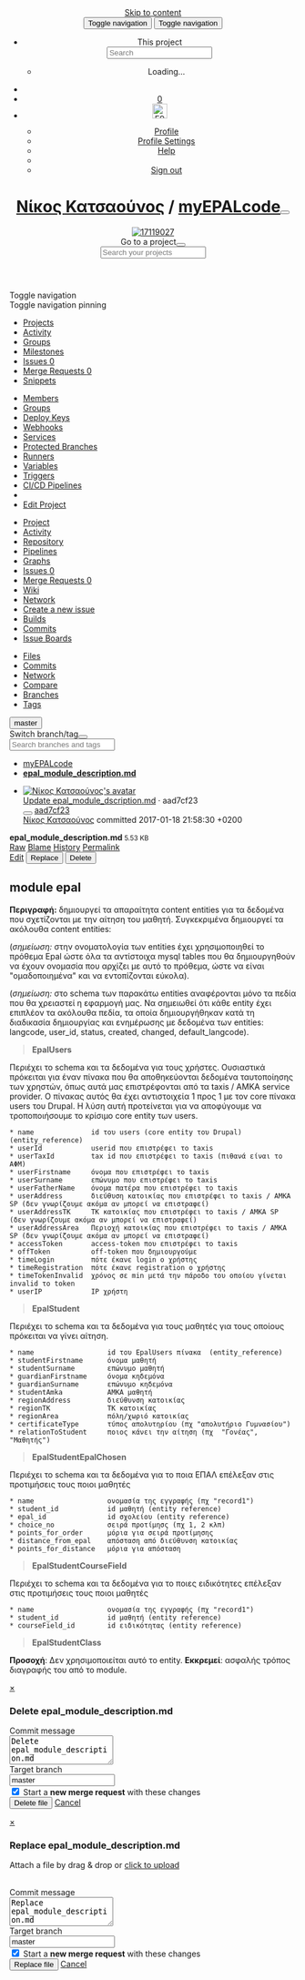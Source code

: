 <!DOCTYPE html>
<html class="" lang="en">
<head prefix="og: http://ogp.me/ns#">
<meta charset="utf-8">
<meta content="IE=edge" http-equiv="X-UA-Compatible">
<meta content="object" property="og:type">
<meta content="GitLab" property="og:site_name">
<meta content="epal_module_description.md · master · Νίκος Κατσαούνος / myEPALcode" property="og:title">
<meta content="OpenSource Software Repository of Greek Ministry of Education,Research and Religious Affairs / ΥΠ.Π.Ε.Θ." property="og:description">
<meta content="https://git.minedu.gov.gr/assets/gitlab_logo-7ae504fe4f68fdebb3c2034e36621930cd36ea87924c11ff65dbcb8ed50dca58.png" property="og:image">
<meta content="https://git.minedu.gov.gr/nkatsaounos/myEPALcode/blob/master/epal_module_description.md" property="og:url">
<meta content="summary" property="twitter:card">
<meta content="epal_module_description.md · master · Νίκος Κατσαούνος / myEPALcode" property="twitter:title">
<meta content="OpenSource Software Repository of Greek Ministry of Education,Research and Religious Affairs / ΥΠ.Π.Ε.Θ." property="twitter:description">
<meta content="https://git.minedu.gov.gr/assets/gitlab_logo-7ae504fe4f68fdebb3c2034e36621930cd36ea87924c11ff65dbcb8ed50dca58.png" property="twitter:image">

<title>epal_module_description.md · master · Νίκος Κατσαούνος / myEPALcode · GitLab</title>
<meta content="OpenSource Software Repository of Greek Ministry of Education,Research and Religious Affairs / ΥΠ.Π.Ε.Θ." name="description">
<link rel="shortcut icon" type="image/x-icon" href="/assets/favicon-075eba76312e8421991a0c1f89a89ee81678bcde72319dd3e8047e2a47cd3a42.ico" />
<link rel="stylesheet" media="all" href="/assets/application-b82c159e67a3d15c3f67bf6b7968181447bd0473e3acdf3b874759239ab1296b.css" />
<link rel="stylesheet" media="print" href="/assets/print-9c3a1eb4a2f45c9f3d7dd4de03f14c2e6b921e757168b595d7f161bbc320fc05.css" />
<script src="/assets/application-b6e6a0ec5d9fa435390d9f3cd075c95e666cffbe02f641b8b7cdcd9f3c168ed3.js"></script>
<meta name="csrf-param" content="authenticity_token" />
<meta name="csrf-token" content="JKf1gZ5DEkjEGTMwUh1rI2nsTE4H058pGF90eQFVHF9Edcp7gsmT1iq3OkSUHFBe647+FPV6zBt+wiIRQp6CcA==" />
<meta content="origin-when-cross-origin" name="referrer">
<meta content="width=device-width, initial-scale=1, maximum-scale=1" name="viewport">
<meta content="#474D57" name="theme-color">
<link rel="apple-touch-icon" type="image/x-icon" href="/assets/touch-icon-iphone-5a9cee0e8a51212e70b90c87c12f382c428870c0ff67d1eb034d884b78d2dae7.png" />
<link rel="apple-touch-icon" type="image/x-icon" href="/assets/touch-icon-ipad-a6eec6aeb9da138e507593b464fdac213047e49d3093fc30e90d9a995df83ba3.png" sizes="76x76" />
<link rel="apple-touch-icon" type="image/x-icon" href="/assets/touch-icon-iphone-retina-72e2aadf86513a56e050e7f0f2355deaa19cc17ed97bbe5147847f2748e5a3e3.png" sizes="120x120" />
<link rel="apple-touch-icon" type="image/x-icon" href="/assets/touch-icon-ipad-retina-8ebe416f5313483d9c1bc772b5bbe03ecad52a54eba443e5215a22caed2a16a2.png" sizes="152x152" />
<link color="rgb(226, 67, 41)" href="/assets/logo-d36b5212042cebc89b96df4bf6ac24e43db316143e89926c0db839ff694d2de4.svg" rel="mask-icon">
<meta content="/assets/msapplication-tile-1196ec67452f618d39cdd85e2e3a542f76574c071051ae7effbfde01710eb17d.png" name="msapplication-TileImage">
<meta content="#30353E" name="msapplication-TileColor">




</head>

<body class="ui_charcoal" data-group="" data-page="projects:blob:show" data-project="myEPALcode">
<script>
//<![CDATA[
window.gon={};gon.api_version="v3";gon.default_avatar_url="https:\/\/git.minedu.gov.gr\/assets\/no_avatar-849f9c04a3a0d0cea2424ae97b27447dc64a7dbfae83c036c45b403392f0e8ba.png";gon.max_file_size=10;gon.relative_url_root="";gon.shortcuts_path="\/help\/shortcuts";gon.user_color_scheme="white";gon.award_menu_url="\/emojis";gon.katex_css_url="\/assets\/katex-e46cafe9c3fa73920a7c2c063ee8bb0613e0cf85fd96a3aea25f8419c4bfcfba.css";gon.katex_js_url="\/assets\/katex-04bcf56379fcda0ee7c7a63f71d0fc15ffd2e014d017cd9d51fd6554dfccf40a.js";gon.current_user_id=10;
//]]>
</script>
<script>
  window.project_uploads_path = "/nkatsaounos/myEPALcode/uploads";
  window.preview_markdown_path = "/nkatsaounos/myEPALcode/preview_markdown";
</script>

<header class="navbar navbar-fixed-top navbar-gitlab with-horizontal-nav">
<a class="sr-only gl-accessibility" href="#content-body" tabindex="1">Skip to content</a>
<div class="container-fluid">
<div class="header-content">
<button aria-label="Toggle global navigation" class="side-nav-toggle" type="button">
<span class="sr-only">Toggle navigation</span>
<i class="fa fa-bars"></i>
</button>
<button class="navbar-toggle" type="button">
<span class="sr-only">Toggle navigation</span>
<i class="fa fa-ellipsis-v"></i>
</button>
<div class="navbar-collapse collapse">
<ul class="nav navbar-nav">
<li class="hidden-sm hidden-xs">
<div class="has-location-badge search search-form">
<form class="navbar-form" action="/search" accept-charset="UTF-8" method="get"><input name="utf8" type="hidden" value="&#x2713;" /><div class="search-input-container">
<div class="location-badge">This project</div>
<div class="search-input-wrap">
<div class="dropdown" data-url="/search/autocomplete">
<input type="search" name="search" id="search" placeholder="Search" class="search-input dropdown-menu-toggle no-outline js-search-dashboard-options" spellcheck="false" tabindex="1" autocomplete="off" data-toggle="dropdown" data-issues-path="https://git.minedu.gov.gr/dashboard/issues" data-mr-path="https://git.minedu.gov.gr/dashboard/merge_requests" />
<div class="dropdown-menu dropdown-select">
<div class="dropdown-content"><ul>
<li>
<a class="is-focused dropdown-menu-empty-link">
Loading...
</a>
</li>
</ul>
</div><div class="dropdown-loading"><i class="fa fa-spinner fa-spin"></i></div>
</div>
<i class="search-icon"></i>
<i class="clear-icon js-clear-input"></i>
</div>
</div>
</div>
<input type="hidden" name="group_id" id="group_id" class="js-search-group-options" />
<input type="hidden" name="project_id" id="search_project_id" value="80" class="js-search-project-options" data-project-path="myEPALcode" data-name="myEPALcode" data-issues-path="/nkatsaounos/myEPALcode/issues" data-mr-path="/nkatsaounos/myEPALcode/merge_requests" />
<input type="hidden" name="search_code" id="search_code" value="true" />
<input type="hidden" name="repository_ref" id="repository_ref" value="master" />

<div class="search-autocomplete-opts hide" data-autocomplete-path="/search/autocomplete" data-autocomplete-project-id="80" data-autocomplete-project-ref="master"></div>
</form></div>

</li>
<li class="visible-sm visible-xs">
<a title="Search" aria-label="Search" data-toggle="tooltip" data-placement="bottom" data-container="body" href="/search"><i class="fa fa-search"></i>
</a></li>
<li>
<a title="Todos" aria-label="Todos" data-toggle="tooltip" data-placement="bottom" data-container="body" href="/dashboard/todos"><i class="fa fa-bell fa-fw"></i>
<span class="badge hidden todos-pending-count">
0
</span>
</a></li>
<li class="header-user dropdown">
<a class="header-user-dropdown-toggle" data-toggle="dropdown" href="/nkatsaounos"><img width="26" height="26" class="header-user-avatar" src="https://secure.gravatar.com/avatar/e90a5963b02be2449baef05ddf5554cb?s=52&amp;d=identicon" alt="E90a5963b02be2449baef05ddf5554cb?s=52&amp;d=identicon" />
<i class="fa fa-caret-down"></i>
</a><div class="dropdown-menu-nav dropdown-menu-align-right">
<ul>
<li>
<a class="profile-link" aria-label="Profile" data-user="nkatsaounos" href="/nkatsaounos">Profile</a>
</li>
<li>
<a aria-label="Profile Settings" href="/profile">Profile Settings</a>
</li>
<li>
<a aria-label="Help" href="/help">Help</a>
</li>
<li class="divider"></li>
<li>
<a class="sign-out-link" aria-label="Sign out" rel="nofollow" data-method="delete" href="/users/sign_out">Sign out</a>
</li>
</ul>
</div>
</li>
</ul>
</div>
<h1 class="title"><a href="/nkatsaounos">Νίκος Κατσαούνος</a> / <a class="project-item-select-holder" href="/nkatsaounos/myEPALcode">myEPALcode</a><button name="button" type="button" class="dropdown-toggle-caret js-projects-dropdown-toggle" aria-label="Toggle switch project dropdown" data-target=".js-dropdown-menu-projects" data-toggle="dropdown"><i class="fa fa-chevron-down"></i></button></h1>
<div class="header-logo">
<a class="home" title="Dashboard" id="logo" href="/"><img src="/uploads/appearance/header_logo/1/17119027.png" alt="17119027" />
</a></div>
<div class="js-dropdown-menu-projects">
<div class="dropdown-menu dropdown-select dropdown-menu-projects">
<div class="dropdown-title"><span>Go to a project</span><button class="dropdown-title-button dropdown-menu-close" aria-label="Close" type="button"><i class="fa fa-times dropdown-menu-close-icon"></i></button></div>
<div class="dropdown-input"><input type="search" id="" class="dropdown-input-field" placeholder="Search your projects" autocomplete="off" /><i class="fa fa-search dropdown-input-search"></i><i role="button" class="fa fa-times dropdown-input-clear js-dropdown-input-clear"></i></div>
<div class="dropdown-content"></div>
<div class="dropdown-loading"><i class="fa fa-spinner fa-spin"></i></div>
</div>
</div>

</div>
</div>
</header>

<script>
  var findFileURL = "/nkatsaounos/myEPALcode/find_file/master";
</script>

<div class="page-with-sidebar">
<div class="sidebar-wrapper nicescroll">
<div class="sidebar-action-buttons">
<div class="nav-header-btn toggle-nav-collapse" title="Open/Close">
<span class="sr-only">Toggle navigation</span>
<i class="fa fa-bars"></i>
</div>
<div class="nav-header-btn pin-nav-btn has-tooltip  js-nav-pin" data-container="body" data-placement="right" title="Pin Navigation">
<span class="sr-only">Toggle navigation pinning</span>
<i class="fa fa-fw fa-thumb-tack"></i>
</div>
</div>
<div class="nav-sidebar">
<ul class="nav">
<li class="active home"><a title="Projects" class="dashboard-shortcuts-projects" href="/dashboard/projects"><span>
Projects
</span>
</a></li><li class=""><a class="dashboard-shortcuts-activity" title="Activity" href="/dashboard/activity"><span>
Activity
</span>
</a></li><li class=""><a title="Groups" href="/dashboard/groups"><span>
Groups
</span>
</a></li><li class=""><a title="Milestones" href="/dashboard/milestones"><span>
Milestones
</span>
</a></li><li class=""><a title="Issues" class="dashboard-shortcuts-issues" href="/dashboard/issues?assignee_id=10"><span>
Issues
<span class="count">0</span>
</span>
</a></li><li class=""><a title="Merge Requests" class="dashboard-shortcuts-merge_requests" href="/dashboard/merge_requests?assignee_id=10"><span>
Merge Requests
<span class="count">0</span>
</span>
</a></li><li class=""><a title="Snippets" href="/dashboard/snippets"><span>
Snippets
</span>
</a></li></ul>
</div>

</div>
<div class="layout-nav">
<div class="container-fluid">
<div class="controls">
<div class="dropdown project-settings-dropdown">
<a class="dropdown-new btn btn-default" data-toggle="dropdown" href="#" id="project-settings-button">
<i class="fa fa-cog"></i>
<i class="fa fa-caret-down"></i>
</a>
<ul class="dropdown-menu dropdown-menu-align-right">
<li class=""><a title="Members" class="team-tab tab" href="/nkatsaounos/myEPALcode/project_members"><span>
Members
</span>
</a></li><li class=""><a title="Groups" href="/nkatsaounos/myEPALcode/group_links"><span>
Groups
</span>
</a></li><li class=""><a title="Deploy Keys" href="/nkatsaounos/myEPALcode/deploy_keys"><span>
Deploy Keys
</span>
</a></li><li class=""><a title="Webhooks" href="/nkatsaounos/myEPALcode/hooks"><span>
Webhooks
</span>
</a></li><li class=""><a title="Services" href="/nkatsaounos/myEPALcode/services"><span>
Services
</span>
</a></li><li class=""><a title="Protected Branches" href="/nkatsaounos/myEPALcode/protected_branches"><span>
Protected Branches
</span>
</a></li><li class=""><a title="Runners" href="/nkatsaounos/myEPALcode/runners"><span>
Runners
</span>
</a></li><li class=""><a title="Variables" href="/nkatsaounos/myEPALcode/variables"><span>
Variables
</span>
</a></li><li class=""><a title="Triggers" href="/nkatsaounos/myEPALcode/triggers"><span>
Triggers
</span>
</a></li><li class=""><a title="CI/CD Pipelines" href="/nkatsaounos/myEPALcode/pipelines/settings"><span>
CI/CD Pipelines
</span>
</a></li>
<li class="divider"></li>
<li>
<a href="/nkatsaounos/myEPALcode/edit">Edit Project
</a></li>
</ul>
</div>
</div>
<div class="nav-control scrolling-tabs-container">
<div class="fade-left">
<i class="fa fa-angle-left"></i>
</div>
<div class="fade-right">
<i class="fa fa-angle-right"></i>
</div>
<ul class="nav-links scrolling-tabs">
<li class="home"><a title="Project" class="shortcuts-project" href="/nkatsaounos/myEPALcode"><span>
Project
</span>
</a></li><li class=""><a title="Activity" class="shortcuts-project-activity" href="/nkatsaounos/myEPALcode/activity"><span>
Activity
</span>
</a></li><li class="active"><a title="Repository" class="shortcuts-tree" href="/nkatsaounos/myEPALcode/tree/master"><span>
Repository
</span>
</a></li><li class=""><a title="Pipelines" class="shortcuts-pipelines" href="/nkatsaounos/myEPALcode/pipelines"><span>
Pipelines
</span>
</a></li><li class=""><a title="Graphs" class="shortcuts-graphs" href="/nkatsaounos/myEPALcode/graphs/master"><span>
Graphs
</span>
</a></li><li class=""><a title="Issues" class="shortcuts-issues" href="/nkatsaounos/myEPALcode/issues"><span>
Issues
<span class="badge count issue_counter">0</span>
</span>
</a></li><li class=""><a title="Merge Requests" class="shortcuts-merge_requests" href="/nkatsaounos/myEPALcode/merge_requests"><span>
Merge Requests
<span class="badge count merge_counter">0</span>
</span>
</a></li><li class=""><a title="Wiki" class="shortcuts-wiki" href="/nkatsaounos/myEPALcode/wikis/home"><span>
Wiki
</span>
</a></li><li class="hidden">
<a title="Network" class="shortcuts-network" href="/nkatsaounos/myEPALcode/network/master">Network
</a></li>
<li class="hidden">
<a class="shortcuts-new-issue" href="/nkatsaounos/myEPALcode/issues/new">Create a new issue
</a></li>
<li class="hidden">
<a title="Builds" class="shortcuts-builds" href="/nkatsaounos/myEPALcode/builds">Builds
</a></li>
<li class="hidden">
<a title="Commits" class="shortcuts-commits" href="/nkatsaounos/myEPALcode/commits/master">Commits
</a></li>
<li class="hidden">
<a title="Issue Boards" class="shortcuts-issue-boards" href="/nkatsaounos/myEPALcode/boards">Issue Boards</a>
</li>
</ul>
</div>

</div>
</div>
<div class="content-wrapper page-with-layout-nav">
<div class="scrolling-tabs-container sub-nav-scroll">
<div class="fade-left">
<i class="fa fa-angle-left"></i>
</div>
<div class="fade-right">
<i class="fa fa-angle-right"></i>
</div>

<div class="nav-links sub-nav scrolling-tabs">
<ul class="container-fluid container-limited">
<li class="active"><a href="/nkatsaounos/myEPALcode/tree/master">Files
</a></li><li class=""><a href="/nkatsaounos/myEPALcode/commits/master">Commits
</a></li><li class=""><a href="/nkatsaounos/myEPALcode/network/master">Network
</a></li><li class=""><a href="/nkatsaounos/myEPALcode/compare?from=master&amp;to=master">Compare
</a></li><li class=""><a href="/nkatsaounos/myEPALcode/branches">Branches
</a></li><li class=""><a href="/nkatsaounos/myEPALcode/tags">Tags
</a></li></ul>
</div>
</div>

<div class="alert-wrapper">


<div class="flash-container flash-container-page">
</div>


</div>
<div class=" ">
<div class="content" id="content-body">

<div class="container-fluid container-limited">

<div class="tree-holder" id="tree-holder">
<div class="nav-block">
<div class="tree-ref-holder">
<form class="project-refs-form" action="/nkatsaounos/myEPALcode/refs/switch" accept-charset="UTF-8" method="get"><input name="utf8" type="hidden" value="&#x2713;" /><input type="hidden" name="destination" id="destination" value="blob" />
<input type="hidden" name="path" id="path" value="epal_module_description.md" />
<div class="dropdown">
<button class="dropdown-menu-toggle js-project-refs-dropdown" type="button" data-toggle="dropdown" data-selected="master" data-ref="master" data-refs-url="/nkatsaounos/myEPALcode/refs" data-field-name="ref" data-submit-form-on-click="true"><span class="dropdown-toggle-text ">master</span><i class="fa fa-chevron-down"></i></button>
<div class="dropdown-menu dropdown-menu-selectable">
<div class="dropdown-title"><span>Switch branch/tag</span><button class="dropdown-title-button dropdown-menu-close" aria-label="Close" type="button"><i class="fa fa-times dropdown-menu-close-icon"></i></button></div>
<div class="dropdown-input"><input type="search" id="" class="dropdown-input-field" placeholder="Search branches and tags" autocomplete="off" /><i class="fa fa-search dropdown-input-search"></i><i role="button" class="fa fa-times dropdown-input-clear js-dropdown-input-clear"></i></div>
<div class="dropdown-content"></div>
<div class="dropdown-loading"><i class="fa fa-spinner fa-spin"></i></div>
</div>
</div>
</form>
</div>
<ul class="breadcrumb repo-breadcrumb">
<li>
<a href="/nkatsaounos/myEPALcode/tree/master">myEPALcode
</a></li>
<li>
<a href="/nkatsaounos/myEPALcode/blob/master/epal_module_description.md"><strong>
epal_module_description.md
</strong>
</a></li>
</ul>
</div>
<ul class="blob-commit-info hidden-xs">
<li class="commit js-toggle-container" id="commit-aad7cf23">
<a href="/nkatsaounos"><img class="avatar has-tooltip s36 hidden-xs" alt="Νίκος Κατσαούνος&#39;s avatar" title="Νίκος Κατσαούνος" data-container="body" src="https://secure.gravatar.com/avatar/e90a5963b02be2449baef05ddf5554cb?s=72&amp;d=identicon" /></a>
<div class="commit-info-block">
<div class="commit-row-title">
<span class="item-title">
<a class="commit-row-message" href="/nkatsaounos/myEPALcode/commit/aad7cf23af50cea237a109d42f518986f6b01806">Update epal_module_dscription.md</a>
<span class="commit-row-message visible-xs-inline">
&middot;
aad7cf23
</span>
</span>
<div class="commit-actions hidden-xs">
<button class="btn btn-clipboard btn-transparent" data-toggle="tooltip" data-placement="bottom" data-container="body" data-clipboard-text="aad7cf23af50cea237a109d42f518986f6b01806" type="button" title="Copy to clipboard"><i class="fa fa-clipboard"></i></button>
<a class="commit-short-id btn btn-transparent" href="/nkatsaounos/myEPALcode/commit/aad7cf23af50cea237a109d42f518986f6b01806">aad7cf23</a>

</div>
</div>
<a class="commit-author-link has-tooltip" title="nkatsaounos@sch.gr" href="/nkatsaounos">Νίκος Κατσαούνος</a>
committed
<time class="js-timeago" title="Jan 18, 2017 7:58pm" datetime="2017-01-18T19:58:30Z" data-toggle="tooltip" data-placement="top" data-container="body">2017-01-18 21:58:30 +0200</time>
</div>
</li>

</ul>
<div class="blob-content-holder" id="blob-content-holder">
<article class="file-holder">
<div class="file-title">
<i class="fa fa-file-text-o fa-fw"></i>
<strong>
epal_module_description.md
</strong>
<small>
5.53 KB
</small>
<div class="file-actions hidden-xs">
<div class="btn-group tree-btn-group">
<a class="btn btn-sm" target="_blank" href="/nkatsaounos/myEPALcode/raw/master/epal_module_description.md">Raw</a>
<a class="btn btn-sm" href="/nkatsaounos/myEPALcode/blame/master/epal_module_description.md">Blame</a>
<a class="btn btn-sm" href="/nkatsaounos/myEPALcode/commits/master/epal_module_description.md">History</a>
<a class="btn btn-sm" href="/nkatsaounos/myEPALcode/blob/7e0874e736505ec749ed0b264701d891f7572b31/epal_module_description.md">Permalink</a>
</div>
<div class="btn-group" role="group">
<a class="btn btn-sm" href="/nkatsaounos/myEPALcode/edit/master/epal_module_description.md">Edit</a>
<button name="button" type="submit" class="btn btn-default" data-target="#modal-upload-blob" data-toggle="modal">Replace</button>
<button name="button" type="submit" class="btn btn-remove" data-target="#modal-remove-blob" data-toggle="modal">Delete</button>
</div>

</div>
</div>
<div class="file-content wiki">
<h1 dir="auto">&#x000A;<a id="user-content-module-epal" class="anchor" href="#module-epal" aria-hidden="true"></a>module epal</h1>&#x000A;&#x000A;<p dir="auto"><strong>Περιγραφή:</strong> δημιουργεί τα απαραίτητα content entities για τα δεδομένα που σχετίζονται με την αίτηση του μαθητή.&#x000A;Συγκεκριμένα δημιουργεί τα ακόλουθα content entities:</p>&#x000A;&#x000A;<p dir="auto">(<em>σημείωση:</em> στην ονοματολογία των entities έχει χρησιμοποιηθεί το πρόθεμα Epal ώστε όλα τα αντίστοιχα mysql tables που θα δημιουργηθούν να έχουν ονομασία που αρχίζει με αυτό το πρόθεμα, ώστε να είναι "ομαδοποιημένα" και να εντοπίζονται εύκολα). </p>&#x000A;&#x000A;<p dir="auto">(<em>σημείωση:</em> στο schema των παρακάτω entities αναφέρονται μόνο τα πεδία που θα χρειαστεί η εφαρμογή μας. Να σημειωθεί ότι κάθε entity έχει επιπλέον τα ακόλουθα πεδία, &#x000A;τα οποία δημιουργήθηκαν κατά τη διαδικασία δημιουργίας και ενημέρωσης με δεδομένα των entities: langcode, user_id, status, created, changed, default_langcode).</p>&#x000A;&#x000A;<blockquote dir="auto">&#x000A;<p><strong>EpalUsers</strong></p>&#x000A;</blockquote>&#x000A;&#x000A;<p dir="auto">Περιέχει το schema και τα δεδομένα για τους χρήστες. Ουσιαστικά πρόκειται για έναν πίνακα που θα αποθηκεύονται δεδομένα ταυτοποίησης των χρηστών,&#x000A;όπως αυτά μας επιστρέφονται από τα taxis / ΑΜΚΑ service provider. Ο πίνακας αυτός θα έχει αντιστοιχεία 1 προς 1 με τον core πίνακα users του Drupal.&#x000A;Η λύση αυτή προτείνεται για να αποφύγουμε να τροποποιήσουμε το κρίσιμο core entity των users. </p>&#x000A;&#x000A;<pre class="code highlight js-syntax-highlight plaintext" v-pre="true"><code>* name              id του users (core entity του Drupal)   (entity_reference)&#x000A;* userId            userid που επιστρέφει το taxis&#x000A;* userTaxId         tax id που επιστρέφει το taxis (πιθανά είναι το ΑΦΜ)&#x000A;* userFirstname     όνομα που επιστρέφει το taxis&#x000A;* userSurname       επώνυμο που επιστρέφει το taxis&#x000A;* userFatherName    όνομα πατέρα που επιστρέφει το taxis&#x000A;* userAddress       διεύθυση κατοικίας που επιστρέφει το taxis / ΑΜΚΑ SP (δεν γνωρίζουμε ακόμα αν μπορεί να επιστραφεί)&#x000A;* userAddressTK     ΤΚ κατοικίας που επιστρέφει το taxis / ΑΜΚΑ SP (δεν γνωρίζουμε ακόμα αν μπορεί να επιστραφεί)&#x000A;* userAddressArea   Περιοχή κατοικίας που επιστρέφει το taxis / ΑΜΚΑ SP (δεν γνωρίζουμε ακόμα αν μπορεί να επιστραφεί)&#x000A;* accessToken       access-token που επιστρέφει το taxis &#x000A;* offToken          off-token που δημιουργούμε &#x000A;* timeLogin         πότε έκανε login ο χρήστης&#x000A;* timeRegistration  πότε έκανε registration ο χρήστης&#x000A;* timeTokenInvalid  χρόνος σε min μετά την πάροδο του οποίου γίνεται invalid το token&#x000A;* userIP            IP χρήστη&#x000A;</code></pre>&#x000A;&#x000A;<blockquote dir="auto">&#x000A;<p><strong>EpalStudent</strong></p>&#x000A;</blockquote>&#x000A;&#x000A;<p dir="auto">Περιέχει το schema και τα δεδομένα για τους μαθητές για τους οποίους πρόκειται να γίνει αίτηση.</p>&#x000A;&#x000A;<pre class="code highlight js-syntax-highlight plaintext" v-pre="true"><code>* name                  id του EpalUsers πίνακα  (entity_reference)&#x000A;* studentFirstname      όνομα μαθητή&#x000A;* studentSurname        επώνυμο μαθητή&#x000A;* guardianFirstname     όνομα κηδεμόνα&#x000A;* guardianSurname       επώνυμο κηδεμόνα&#x000A;* studentAmka           ΑΜΚΑ μαθητή&#x000A;* regionAddress         διεύθυνση κατοικίας&#x000A;* regionTK              ΤΚ κατοικίας&#x000A;* regionArea            πόλη/χωριό κατοικίας&#x000A;* certificateType       τύπος απολυτηρίου (πχ "απολυτήριο Γυμνασίου")&#x000A;* relationToStudent     ποιος κάνει την αίτηση (πχ  "Γονέας", "Μαθητής")&#x000A;</code></pre>&#x000A;&#x000A;<blockquote dir="auto">&#x000A;<p><strong>EpalStudentEpalChosen</strong></p>&#x000A;</blockquote>&#x000A;&#x000A;<p dir="auto">Περιέχει το schema και τα δεδομένα για το ποια ΕΠΑΛ επέλεξαν στις προτιμήσεις τους ποιοι μαθητές</p>&#x000A;&#x000A;<pre class="code highlight js-syntax-highlight plaintext" v-pre="true"><code>* name                  ονομασία της εγγραφής (πχ "record1")&#x000A;* student_id            id μαθητή (entity reference) &#x000A;* epal_id               id σχολείου (entity reference)&#x000A;* choice_no             σειρά προτίμησς (πχ 1, 2 κλπ)&#x000A;* points_for_order      μόρια για σειρά προτίμησης&#x000A;* distance_from_epal    απόσταση από διεύθυνση κατοικίας&#x000A;* points_for_distance   μόρια για απόσταση&#x000A;</code></pre>&#x000A;&#x000A;<blockquote dir="auto">&#x000A;<p><strong>EpalStudentCourseField</strong></p>&#x000A;</blockquote>&#x000A;&#x000A;<p dir="auto">Περιέχει το schema και τα δεδομένα για το ποιες ειδικότητες επέλεξαν στις προτιμήσεις τους ποιοι μαθητές</p>&#x000A;&#x000A;<pre class="code highlight js-syntax-highlight plaintext" v-pre="true"><code>* name                  ονομασία της εγγραφής (πχ "record1")&#x000A;* student_id            id μαθητή (entity reference) &#x000A;* courseField_id        id ειδικότητας (entity reference)&#x000A;</code></pre>&#x000A;&#x000A;<blockquote dir="auto">&#x000A;<p><strong>EpalStudentClass</strong></p>&#x000A;</blockquote>&#x000A;&#x000A;<p dir="auto"><strong>Προσοχή</strong>: Δεν χρησιμοποιείται αυτό το entity. <strong>Εκκρεμεί</strong>: ασφαλής τρόπος διαγραφής του από το module. </p>
</div>

</article>
</div>

</div>
<div class="modal" id="modal-remove-blob">
<div class="modal-dialog">
<div class="modal-content">
<div class="modal-header">
<a class="close" data-dismiss="modal" href="#">×</a>
<h3 class="page-title">Delete epal_module_description.md</h3>
</div>
<div class="modal-body">
<form class="form-horizontal js-replace-blob-form js-quick-submit js-requires-input" action="/nkatsaounos/myEPALcode/blob/master/epal_module_description.md" accept-charset="UTF-8" method="post"><input name="utf8" type="hidden" value="&#x2713;" /><input type="hidden" name="_method" value="delete" /><input type="hidden" name="authenticity_token" value="EspJWlIEG0XtBQWaybIHYm4LLb0i0A6zngv1ypLhf5pyGHagTo6a2wOrDO4Pszwf7Gmf59B5XYH4lqOi0SrhtQ==" /><div class="form-group commit_message-group">
<label class="control-label" for="commit_message-c325adeb5db9f151376aafc048aee4c5">Commit message
</label><div class="col-sm-10">
<div class="commit-message-container">
<div class="max-width-marker"></div>
<textarea name="commit_message" id="commit_message-c325adeb5db9f151376aafc048aee4c5" class="form-control js-commit-message" placeholder="Delete epal_module_description.md" required="required" rows="3">
Delete epal_module_description.md</textarea>
</div>
</div>
</div>

<div class="form-group branch">
<label class="control-label" for="target_branch">Target branch</label>
<div class="col-sm-10">
<input type="text" name="target_branch" id="target_branch" value="master" required="required" class="form-control js-target-branch" />
<div class="js-create-merge-request-container">
<div class="checkbox">
<label for="create_merge_request-a91876e07a2dd2fd95a5e4e92baaa506"><input type="checkbox" name="create_merge_request" id="create_merge_request-a91876e07a2dd2fd95a5e4e92baaa506" value="1" class="js-create-merge-request" checked="checked" />
Start a <strong>new merge request</strong> with these changes
</label></div>
</div>
</div>
</div>
<input type="hidden" name="original_branch" id="original_branch" value="master" class="js-original-branch" />

<div class="form-group">
<div class="col-sm-offset-2 col-sm-10">
<button name="button" type="submit" class="btn btn-remove btn-remove-file">Delete file</button>
<a class="btn btn-cancel" data-dismiss="modal" href="#">Cancel</a>
</div>
</div>
</form></div>
</div>
</div>
</div>
<script>
  new NewCommitForm($('.js-replace-blob-form'))
</script>

<div class="modal" id="modal-upload-blob">
<div class="modal-dialog">
<div class="modal-content">
<div class="modal-header">
<a class="close" data-dismiss="modal" href="#">×</a>
<h3 class="page-title">Replace epal_module_description.md</h3>
</div>
<div class="modal-body">
<form class="js-quick-submit js-upload-blob-form form-horizontal" action="/nkatsaounos/myEPALcode/update/master/epal_module_description.md" accept-charset="UTF-8" method="post"><input name="utf8" type="hidden" value="&#x2713;" /><input type="hidden" name="_method" value="put" /><input type="hidden" name="authenticity_token" value="d0ef8YjClWnB6ZyNuqkepmOCgfA4H3+f+rLQ1xgEsfgXlaALlEgU9y9Hlfl8qCXb4eAzqsq2LK2cL4a/W88v1w==" /><div class="dropzone">
<div class="dropzone-previews blob-upload-dropzone-previews">
<p class="dz-message light">
Attach a file by drag &amp; drop or
<a class="markdown-selector" href="#">click to upload</a>
</p>
</div>
</div>
<br>
<div class="alert alert-danger data dropzone-alerts" style="display:none"></div>
<div class="form-group commit_message-group">
<label class="control-label" for="commit_message-9cd0ab639d0b4c0fc2f373787da1617f">Commit message
</label><div class="col-sm-10">
<div class="commit-message-container">
<div class="max-width-marker"></div>
<textarea name="commit_message" id="commit_message-9cd0ab639d0b4c0fc2f373787da1617f" class="form-control js-commit-message" placeholder="Replace epal_module_description.md" required="required" rows="3">
Replace epal_module_description.md</textarea>
</div>
</div>
</div>

<div class="form-group branch">
<label class="control-label" for="target_branch">Target branch</label>
<div class="col-sm-10">
<input type="text" name="target_branch" id="target_branch" value="master" required="required" class="form-control js-target-branch" />
<div class="js-create-merge-request-container">
<div class="checkbox">
<label for="create_merge_request-a644c831fae6d3e23775e4a778b6c820"><input type="checkbox" name="create_merge_request" id="create_merge_request-a644c831fae6d3e23775e4a778b6c820" value="1" class="js-create-merge-request" checked="checked" />
Start a <strong>new merge request</strong> with these changes
</label></div>
</div>
</div>
</div>
<input type="hidden" name="original_branch" id="original_branch" value="master" class="js-original-branch" />

<div class="form-actions">
<button name="button" type="submit" class="btn btn-small btn-create btn-upload-file" id="submit-all">Replace file</button>
<a class="btn btn-cancel" data-dismiss="modal" href="#">Cancel</a>
</div>
</form></div>
</div>
</div>
</div>
<script>
  gl.utils.disableButtonIfEmptyField($('.js-upload-blob-form').find('.js-commit-message'), '.btn-upload-file');
  new BlobFileDropzone($('.js-upload-blob-form'), 'put');
  new NewCommitForm($('.js-upload-blob-form'))
</script>

</div>

</div>
</div>
</div>
</div>



</body>
</html>


